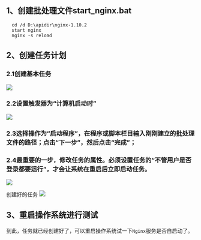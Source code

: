 ## 1、创建批处理文件start_nginx.bat
```
  cd /d D:\apidir\nginx-1.10.2
  start nginx
  nginx -s reload
```

## 2、创建任务计划

### 2.1创建基本任务
![](https://i.imgur.com/zfSVb7O.png)

### 2.2设置触发器为“计算机启动时”
![](https://i.imgur.com/fBqPdXw.png)

### 2.3选择操作为“启动程序”，在程序或脚本栏目输入刚刚建立的批处理文件的路径；点击“下一步”，然后点击“完成”；

### 2.4最重要的一步，修改任务的属性。必须设置任务的“不管用户是否登录都要运行”，才会让系统在重启后立即启动任务。
![](https://i.imgur.com/Hp73sKz.png)

创建好的任务
![](https://i.imgur.com/wemh97h.png)

## 3、重启操作系统进行测试
到此，任务就已经创建好了，可以重启操作系统试一下`Nginx`服务是否自启动了。